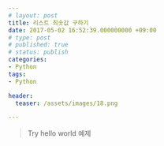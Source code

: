 ```yaml
---
# layout: post
title: 리스트 최솟값 구하기
date: 2017-05-02 16:52:39.000000000 +09:00
# type: post
# published: true
# status: publish
categories:
- Python
tags:
- Python

header:
  teaser: /assets/images/18.png

---
```

<p><script src="https://gist.github.com/nck2/6571cd699061948f69540c2f70a141fd.js"></script></p>

> Try hello world 예제
